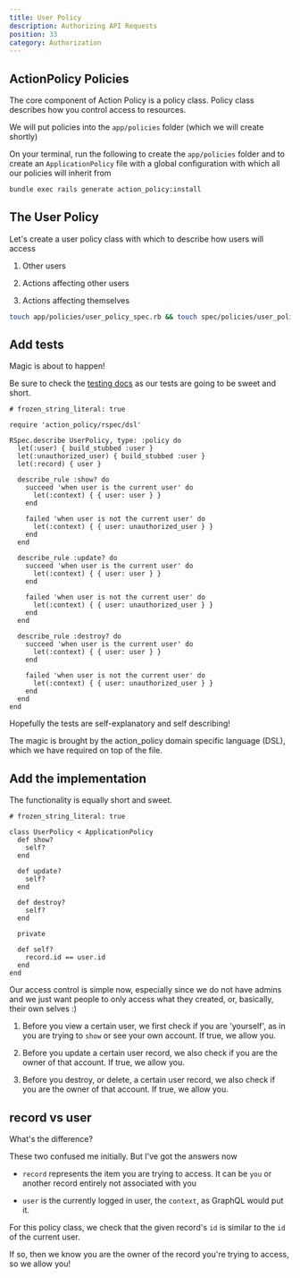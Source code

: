 ```yaml
---
title: User Policy
description: Authorizing API Requests
position: 33
category: Authorization
---
```


## ActionPolicy Policies

The core component of Action Policy is a policy class. Policy class describes how you control access to resources.

We will put policies into the `app/policies` folder (which we will create shortly)

On your terminal, run the following to create the `app/policies` folder and to create an `ApplicationPolicy` file with a global configuration with which all our policies will inherit from

```bash
bundle exec rails generate action_policy:install
```

## The User Policy

Let's create a user policy class with which to describe how users will access

1. Other users

2. Actions affecting other users

3. Actions affecting themselves

```bash
touch app/policies/user_policy_spec.rb && touch spec/policies/user_policy_spec.rb
```

## Add tests

Magic is about to happen!

Be sure to check the [testing docs](https://actionpolicy.evilmartians.io/#/testing) as our tests are going to be sweet and short.

```ruby[spec/policies/user_policy_spec.rb]
# frozen_string_literal: true

require 'action_policy/rspec/dsl'

RSpec.describe UserPolicy, type: :policy do
  let(:user) { build_stubbed :user }
  let(:unauthorized_user) { build_stubbed :user }
  let(:record) { user }

  describe_rule :show? do
    succeed 'when user is the current user' do
      let(:context) { { user: user } }
    end

    failed 'when user is not the current user' do
      let(:context) { { user: unauthorized_user } }
    end
  end

  describe_rule :update? do
    succeed 'when user is the current user' do
      let(:context) { { user: user } }
    end

    failed 'when user is not the current user' do
      let(:context) { { user: unauthorized_user } }
    end
  end

  describe_rule :destroy? do
    succeed 'when user is the current user' do
      let(:context) { { user: user } }
    end

    failed 'when user is not the current user' do
      let(:context) { { user: unauthorized_user } }
    end
  end
end
```

Hopefully the tests are self-explanatory and self describing!

The magic is brought by the action_policy domain specific language (DSL), which we have required on top of the file.

## Add the implementation

The functionality is equally short and sweet.

```ruby[app/policies/user_policy.rb]
# frozen_string_literal: true

class UserPolicy < ApplicationPolicy
  def show?
    self?
  end

  def update?
    self?
  end

  def destroy?
    self?
  end

  private

  def self?
    record.id == user.id
  end
end
```

Our access control is simple now, especially since we do not have admins and we just want people to only access what they created, or, basically, their own selves :)

1. Before you view a certain user, we first check if you are 'yourself', as in you are trying to `show` or see your own account. If true, we allow you.

2. Before you update a certain user record, we also check if you are the owner of that account. If true, we allow you.

3. Before you destroy, or delete, a certain user record, we also check if you are the owner of that account. If true, we allow you.

## record vs user

What's the difference?

These two confused me initially. But I've got the answers now

- `record` represents the item you are trying to access. It can be `you` or another record entirely not associated with you

- `user` is the currently logged in user, the `context`, as GraphQL would put it.

For this policy class, we check that the given record's `id` is similar to the `id` of the current user.

If so, then we know you are the owner of the record you're trying to access, so we allow you!
